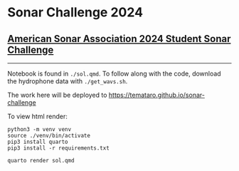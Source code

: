 # Sonar Challenge 2024


## [American Sonar Association 2024 Student Sonar Challenge](https://acousticstoday.org/wp-content/uploads/2024/07/AT-11-Student-Challenge_sound_summer2024.pdf)
---


Notebook is found in `./sol.qmd`.
To follow along with the code, download the hydrophone data with `./get_wavs.sh`.

The work here will be deployed to https://temataro.github.io/sonar-challenge

To view html render:
```shell
python3 -m venv venv
source ./venv/bin/activate
pip3 install quarto
pip3 install -r requirements.txt

quarto render sol.qmd
```

